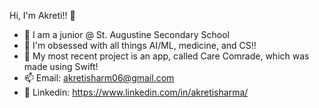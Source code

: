 Hi, I'm Akreti!! 👋

- 👀 I am a junior @ St. Augustine Secondary School
- 🔭 I'm obsessed with all things AI/ML, medicine, and CS!!
- 🌱 My most recent project is an app, called Care Comrade, which was made using Swift!
- 📫 Email: akretisharm06@gmail.com
- 💬 Linkedin: https://www.linkedin.com/in/akretisharma/
<!--
**akretisharma/akretisharma** is a ✨ _special_ ✨ repository because its `README.md` (this file) appears on your GitHub profile.

Here are some ideas to get you started:

- 🔭 I’m currently working on ...
- 🌱 I’m currently learning ...
- 👯 I’m looking to collaborate on ...
- 🤔 I’m looking for help with ...
- 💬 Ask me about ...
- 📫 How to reach me: ...
- 😄 Pronouns: ...
- ⚡ Fun fact: ...
-->

